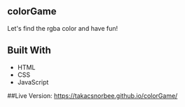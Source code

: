 ## colorGame
Let's find the rgba color and have fun!

## Built With

- HTML 
- CSS
- JavaScript

##Live Version: https://takacsnorbee.github.io/colorGame/
